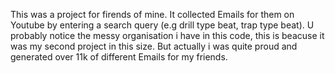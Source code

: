 This was a project for firends of mine. It collected Emails for them on Youtube by entering a search query (e.g drill type beat, trap type beat). 
U probably notice the messy organisation i have in this code, this is beacuse it was my second project in this size. But actually i was quite proud and generated over 11k of different Emails for my friends.
